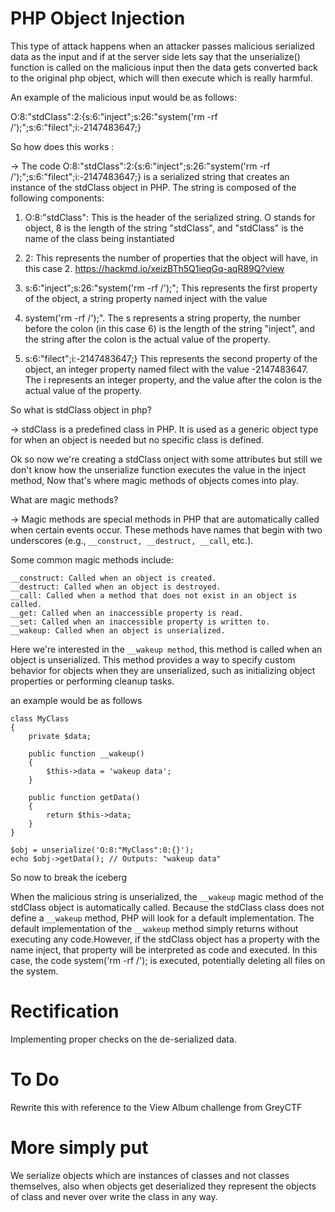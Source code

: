 # PHP Object Injection

This type of attack happens when an attacker passes malicious serialized data as the input and if at the server side lets say that the unserialize() function is called on the malicious input then the data gets converted back to the original php object, which will then execute which is really harmful.

An example of the malicious input would be as follows:

O:8:"stdClass":2:{s:6:"inject";s:26:"system('rm -rf /');";s:6:"filect";i:-2147483647;}

So how does this works :

-> The code O:8:"stdClass":2:{s:6:"inject";s:26:"system('rm -rf /');";s:6:"filect";i:-2147483647;} is a serialized string that creates an instance of the stdClass object in PHP. The string is composed of the following components:

1) O:8:"stdClass": This is the header of the serialized string. O stands for object, 8 is the length of the string "stdClass", and "stdClass" is the name of the class being instantiated

2) 2: This represents the number of properties that the object will have, in this case 2.
https://hackmd.io/xeizBTh5Q1ieqGq-aqR89Q?view

3) s:6:"inject";s:26:"system('rm -rf /');"; This represents the first property of the object, a string property named inject with the value 

4) system('rm -rf /');". The s represents a string property, the number before the colon (in this case 6) is the length of the string "inject", and the string after the colon is the actual value of the property.	

5) s:6:"filect";i:-2147483647;} This represents the second property of the object, an integer property named filect with the value -2147483647. The i represents an integer property, and the value after the colon is the actual value of the property.

So what is stdClass object in php?

-> stdClass is a predefined class in PHP. It is used as a generic object type for when an object is needed but no specific class is defined.

Ok so now we're creating a stdClass onject with some attributes but still we don't know how the unserialize function executes the value in the inject method, Now that's where magic methods of objects comes into play.

What are magic methods?

-> Magic methods are special methods in PHP that are automatically called when certain events occur. These methods have names that begin with two underscores (e.g., ```__construct, __destruct, __call```, etc.).

Some common magic methods include:

```
__construct: Called when an object is created.
__destruct: Called when an object is destroyed.
__call: Called when a method that does not exist in an object is called.
__get: Called when an inaccessible property is read.
__set: Called when an inaccessible property is written to.
__wakeup: Called when an object is unserialized.
```

Here we're interested in the ```__wakeup method```, this method is called when an object is unserialized. This method provides a way to specify custom behavior for objects when they are unserialized, such as initializing object properties or performing cleanup tasks.

an example would be as follows 

```
class MyClass
{
    private $data;

    public function __wakeup()
    {
        $this->data = 'wakeup data';
    }

    public function getData()
    {
        return $this->data;
    }
}

$obj = unserialize('O:8:"MyClass":0:{}');
echo $obj->getData(); // Outputs: "wakeup data"
```

So now to break the iceberg

When the malicious string is unserialized, the ```__wakeup``` magic method of the stdClass object is automatically called. Because the stdClass class does not define a ```__wakeup``` method, PHP will look for a default implementation. The default implementation of the ```__wakeup``` method simply returns without executing any code.However, if the stdClass object has a property with the name inject, that property will be interpreted as code and executed. In this case, the code system('rm -rf /'); is executed, potentially deleting all files on the system.

# Rectification 

Implementing proper checks on the de-serialized data.

# To Do

Rewrite this with reference to the View Album challenge from GreyCTF

# More simply put 

We serialize objects which are instances of classes and not classes themselves, also when objects get deserialized they represent the objects of class and never over write the class in any way.

